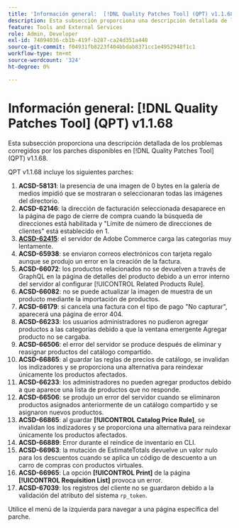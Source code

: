```yaml
---
title: 'Información general:  [!DNL Quality Patches Tool] (QPT) v1.1.68'
description: Esta subsección proporciona una descripción detallada de los problemas corregidos por los parches disponibles en  [!DNL Quality Patches Tool] (QPT) v1.1.68.
feature: Tools and External Services
role: Admin, Developer
exl-id: 74094036-cb1b-419f-b287-ca24d351a448
source-git-commit: f04931fb8223f404bbdab8371cc1e4952948f1c1
workflow-type: tm+mt
source-wordcount: '324'
ht-degree: 0%

---
```


# Información general: [!DNL Quality Patches Tool] (QPT) v1.1.68

Esta subsección proporciona una descripción detallada de los problemas corregidos por los parches disponibles en [!DNL Quality Patches Tool] (QPT) v1.1.68.

QPT v1.1.68 incluye los siguientes parches:
1. **ACSD-58131**: la presencia de una imagen de 0 bytes en la galería de medios impidió que se mostraran o seleccionaran todas las imágenes del directorio.
1. **ACSD-62146**: la dirección de facturación seleccionada desaparece en la página de pago de cierre de compra cuando la búsqueda de direcciones está habilitada y &quot;Límite de número de direcciones de clientes&quot; está establecido en 1.
1. **[ACSD-62415](/help/tools/quality-patches-tool/patches-available-in-qpt/v1-1-68/acsd-62415-adobe-commerce-backend-loads-categories-very-slowly.md)**: el servidor de Adobe Commerce carga las categorías muy lentamente.
1. **ACSD-65938**: se enviaron correos electrónicos con tarjeta regalo aunque se produjo un error en la creación de la factura.
1. **ACSD-66072**: los productos relacionados no se devuelven a través de GraphQL en la página de detalles del producto debido a un error interno del servidor al configurar [!UICONTROL Related Products Rule].
1. **ACSD-66082**: no se puede actualizar la imagen de muestra de un producto mediante la importación de productos.
1. **ACSD-66179**: si cancela una factura con el tipo de pago &quot;No capturar&quot;, aparecerá una página de error 404.
1. **ACSD-66233**: los usuarios administradores no pudieron agregar productos a las categorías debido a que la ventana emergente Agregar producto no se cargaba.
1. **ACSD-66506**: el error del servidor se produce después de eliminar y reasignar productos del catálogo compartido.
1. **ACSD-66865**: al guardar las reglas de precios de catálogo, se invalidan los indizadores y se proporciona una alternativa para reindexar únicamente los productos afectados.
1. **ACSD-66233**: los administradores no pueden agregar productos debido a que aparece una lista de productos que no responde.
1. **ACSD-66506**: se produjo un error del servidor cuando se eliminaron productos asignados anteriormente de un catálogo compartido y se asignaron nuevos productos.
1. **ACSD-66865**: al guardar **[!UICONTROL Catalog Price Rule]**, se invalidan los indizadores y se proporciona una alternativa para reindexar únicamente los productos afectados.
1. **ACSD-66889**: Error durante el reíndice de inventario en CLI.
1. **ACSD-66963**: la mutación de EstimateTotals devuelve un valor nulo para los descuentos cuando se aplica un código de descuento a un carro de compras con productos virtuales.
1. **ACSD-66965**: La opción **[!UICONTROL Print]** de la página **[!UICONTROL Requisition List]** provoca un error.
1. **ACSD-67039**: los registros del cliente no se guardaron debido a la validación del atributo del sistema `rp_token`.


Utilice el menú de la izquierda para navegar a una página específica del parche.
